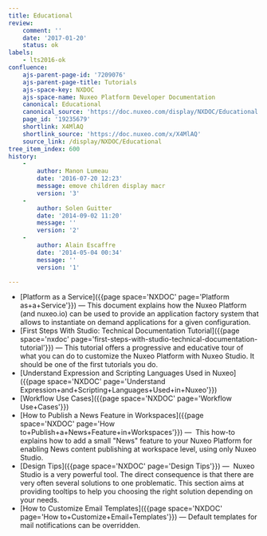 ```yaml
---
title: Educational
review:
    comment: ''
    date: '2017-01-20'
    status: ok
labels:
    - lts2016-ok
confluence:
    ajs-parent-page-id: '7209076'
    ajs-parent-page-title: Tutorials
    ajs-space-key: NXDOC
    ajs-space-name: Nuxeo Platform Developer Documentation
    canonical: Educational
    canonical_source: 'https://doc.nuxeo.com/display/NXDOC/Educational'
    page_id: '19235679'
    shortlink: X4MlAQ
    shortlink_source: 'https://doc.nuxeo.com/x/X4MlAQ'
    source_link: /display/NXDOC/Educational
tree_item_index: 600
history:
    -
        author: Manon Lumeau
        date: '2016-07-20 12:23'
        message: emove children display macr
        version: '3'
    -
        author: Solen Guitter
        date: '2014-09-02 11:20'
        message: ''
        version: '2'
    -
        author: Alain Escaffre
        date: '2014-05-04 00:34'
        message: ''
        version: '1'

---
```

*   [Platform as a Service]({{page space='NXDOC' page='Platform as+a+Service'}})&nbsp;&mdash;&nbsp;This document explains how the Nuxeo Platform (and nuxeo.io) can be used to provide an application factory system that allows to instantiate on demand applications for a given configuration.
*   [First Steps With Studio: Technical Documentation Tutorial]({{page space='nxdoc' page='first-steps-with-studio-technical-documentation-tutorial'}})&nbsp;&mdash;&nbsp;This tutorial offers a progressive and educative tour of what you can do to customize the Nuxeo Platform with Nuxeo Studio. It should be one of the first tutorials you do.
*   [Understand Expression and Scripting Languages Used in Nuxeo]({{page space='NXDOC' page='Understand Expression+and+Scripting+Languages+Used+in+Nuxeo'}})
*   [Workflow Use Cases]({{page space='NXDOC' page='Workflow Use+Cases'}})
*   [How to Publish a News Feature in Workspaces]({{page space='NXDOC' page='How to+Publish+a+News+Feature+in+Workspaces'}})&nbsp;&mdash;&nbsp; This how-to explains how to add a&nbsp;small "News" feature to your Nuxeo Platform for enabling News content publishing at workspace level, using only Nuxeo Studio.
*   [Design Tips]({{page space='NXDOC' page='Design Tips'}})&nbsp;&mdash;&nbsp; Nuxeo Studio is a very powerful tool. The direct consequence is that there are very often several solutions to one problematic. This section aims at providing tooltips to help you choosing the right solution depending on your needs.
*   [How to Customize Email Templates]({{page space='NXDOC' page='How to+Customize+Email+Templates'}})&nbsp;&mdash;&nbsp;Default templates for mail notifications can be overridden.

